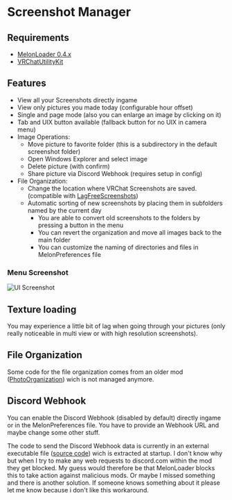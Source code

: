 # Screenshot Manager

## Requirements

- [MelonLoader 0.4.x](https://melonwiki.xyz/)
- [VRChatUtilityKit](https://github.com/loukylor/VRC-Mods/tree/main/VRChatUtilityKit)

## Features

- View all your Screenshots directly ingame
- View only pictures you made today (configurable hour offset)
- Single and page mode (also you can enlarge an image by clicking on it)
- Tab and UIX button available (fallback button for no UIX in camera menu)
- Image Operations:
    - Move picture to favorite folder (this is a subdirectory in the default screenshot folder)
    - Open Windows Explorer and select image
    - Delete picture (with confirm)
    - Share picture via Discord Webhook (requires setup in config)
- File Organization:
    - Change the location where VRChat Screenshots are saved. (compatible with [LagFreeScreenshots](https://github.com/knah/VRCMods/tree/master/LagFreeScreenshots))
    - Automatic sorting of new screenshots by placing them in subfolders named by the current day
        - You are able to convert old screenshots to the folders by pressing a button in the menu
        - You can revert the organization and move all images back to the main folder
        - You can customize the naming of directories and files in MelonPreferences file

### Menu Screenshot

![UI Screenshot](https://i.imgur.com/ECNbY5e.png)

## Texture loading

You may experience a little bit of lag when going through your pictures (only really noticeable in multi view or with high resolution screenshots).

## File Organization

Some code for the file organization comes from an older mod ([PhotoOrganization](https://github.com/dave-kun/PhotoOrganization)) wich is not managed anymore. 

## Discord Webhook
 
You can enable the Discord Webhook (disabled by default) directly ingame or in the MelonPreferences file. You have to provide an Webhook URL and maybe change some other stuff.

The code to send the Discord Webhook data is currently in an external executable file ([source code](DiscordWebhook)) wich is extracted at startup. I don't know why but when I try to make any web requests to discord.com within the mod they get blocked. My guess would therefore be that MelonLoader blocks this to take action against malicious mods. Or maybe I missed something and there is another solution. If someone knows something about it please let me know because i don't like this workaround.
